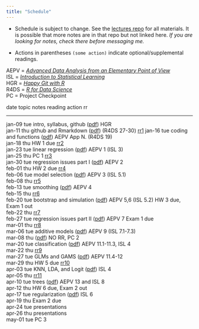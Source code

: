 ```yaml
---
title: "Schedule"
---
```





* Schedule is subject to change. See the [lectures repo](https://github.com/stats-432sp2018/lectures) for all materials. It is possible that more notes are in that repo but not linked here. _If you are looking for notes, check there before messaging me._  

* Actions in parentheses `(some action)` indicate optional/supplemental readings.

AEPV = [_Advanced Data Analysis from an Elementary Point of View_](http://www.stat.cmu.edu/~cshalizi/ADAfaEPoV/ADAfaEPoV.pdf)  
ISL = [_Introduction to Statistical Learning_](http://www-bcf.usc.edu/~gareth/ISL/)  
HGR = [_Happy Git with R_](http://happygitwithr.com/)  
R4DS = [_R for Data Science_](http://r4ds.had.co.nz)  
PC = Project Checkpoint


date         topic                       notes                                                                                           reading                 action                 rr                                                              
-----------  --------------------------  ----------------------------------------------------------------------------------------------  ----------------------  ---------------------  ----------------------------------------------------------------
jan-09 tue   intro, syllabus, github     (<a href=https://raw.githubusercontent.com/stats-432sp2018/lectures/master/lec01.pdf>pdf</a>)   HGR                                                                                                            
jan-11 thu   github and Rmarkdown        (<a href=https://raw.githubusercontent.com/stats-432sp2018/lectures/master/lec02.pdf>pdf</a>)   (R4DS 27-30)                                   <a href=https://github.com/stats-432sp2018/class-roster>rr1</a> 
jan-16 tue   coding and functions        (<a href=https://raw.githubusercontent.com/stats-432sp2018/lectures/master/lec03.pdf>pdf</a>)   AEPV App N. (R4DS 19)                                                                                          
jan-18 thu                                                                                                                                                       HW 1 due               <a href=https://github.com/stats-432sp2018/rr2>rr2</a>          
jan-23 tue   linear regression           (<a href=https://raw.githubusercontent.com/stats-432sp2018/lectures/master/lec04.pdf>pdf</a>)   AEPV 1 (ISL 3)                                                                                                 
jan-25 thu                                                                                                                                                       PC 1                   <a href=https://github.com/stats-432sp2018/rr3>rr3</a>          
jan-30 tue   regression issues part I    (<a href=https://raw.githubusercontent.com/stats-432sp2018/lectures/master/lec05.pdf>pdf</a>)   AEPV 2                                                                                                         
feb-01 thu                                                                                                                                                       HW 2 due               <a href=https://github.com/stats-432sp2018/rr4>rr4</a>          
feb-06 tue   model selection             (<a href=https://raw.githubusercontent.com/stats-432sp2018/lectures/master/lec06.pdf>pdf</a>)   AEPV 3 (ISL 5.1)                                                                                               
feb-08 thu                                                                                                                                                                              <a href=https://github.com/stats-432sp2018/rr5>rr5</a>          
feb-13 tue   smoothing                   (<a href=https://raw.githubusercontent.com/stats-432sp2018/lectures/master/lec07.pdf>pdf</a>)   AEPV 4                                                                                                         
feb-15 thu                                                                                                                                                                              <a href=https://github.com/stats-432sp2018/rr6>rr6</a>          
feb-20 tue   bootstrap and simulation    (<a href=https://raw.githubusercontent.com/stats-432sp2018/lectures/master/lec08.pdf>pdf</a>)   AEPV 5,6 (ISL 5.2)      HW 3 due, Exam 1 out                                                                   
feb-22 thu                                                                                                                                                                              <a href=https://github.com/stats-432sp2018/rr7>rr7</a>          
feb-27 tue   regression issues part II   (<a href=https://raw.githubusercontent.com/stats-432sp2018/lectures/master/lec09.pdf>pdf</a>)   AEPV 7                  Exam 1 due                                                                             
mar-01 thu                                                                                                                                                                              <a href=https://github.com/stats-432sp2018/rr8>rr8</a>          
mar-06 tue   additive models             (<a href=https://raw.githubusercontent.com/stats-432sp2018/lectures/master/lec10.pdf>pdf</a>)   AEPV 9 (ISL 7.1-7.3)                                                                                           
mar-08 thu                               (<a href=https://raw.githubusercontent.com/stats-432sp2018/lectures/master/lec11.pdf>pdf</a>)                           NO RR, PC 2                                                                            
mar-20 tue   classification              (<a href=https://raw.githubusercontent.com/stats-432sp2018/lectures/master/lec12.pdf>pdf</a>)   AEPV 11.1-11.3, ISL 4                                                                                          
mar-22 thu                                                                                                                                                                              <a href=https://github.com/stats-432sp2018/rr9>rr9</a>          
mar-27 tue   GLMs and GAMS               (<a href=https://raw.githubusercontent.com/stats-432sp2018/lectures/master/lec13.pdf>pdf</a>)   AEPV 11.4-12                                                                                                   
mar-29 thu                                                                                                                                                       HW 5 due               <a href=https://github.com/stats-432sp2018/rr10>rr10</a>        
apr-03 tue   KNN, LDA, and Logit         (<a href=https://raw.githubusercontent.com/stats-432sp2018/lectures/master/lec14.pdf>pdf</a>)   ISL 4                                                                                                          
apr-05 thu                                                                                                                                                                              <a href=https://github.com/stats-432sp2018/rr11>rr11</a>        
apr-10 tue   trees                       (<a href=https://raw.githubusercontent.com/stats-432sp2018/lectures/master/lec15.pdf>pdf</a>)   AEPV 13 and ISL 8                                                                                              
apr-12 thu                                                                                                                                                       HW 6 due, Exam 2 out                                                                   
apr-17 tue   regularization              (<a href=https://raw.githubusercontent.com/stats-432sp2018/lectures/master/lec16.pdf>pdf</a>)   ISL 6                                                                                                          
apr-19 thu                                                                                                                                                       Exam 2 due                                                                             
apr-24 tue                                                                                                                                                       presentations                                                                          
apr-26 thu                                                                                                                                                       presentations                                                                          
may-01 tue                                                                                                                                                       PC 3                                                                                   
